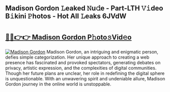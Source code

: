## Madison Gordon 𝙻eaked 𝙽u𝚍e - Part-LTH 𝚅𝚒deo B𝚒kini 𝙿hotos - Hot All 𝙻eaks 6JVdW

# <h2><a href="http://ld2zjlh.urlbe.top/?page=Madison+Gordon">🔗🔗👉👉 Madison Gordon P𝚑oto𝚜Vid𝚎o</a></h2>

[![Madison Gordon](https://i.imgur.com/eBuTRDB.gif)](http://ld2zjlh.urlbe.top/?page=Madison+Gordon)
Madison Gordon, an intriguing and enigmatic person, defies simple categorization. Her unique approach to creating a web presence has fascinated and provoked spectators, generating debates on privacy, artistic expression, and the complexities of digital communities. Though her future plans are unclear, her role in redefining the digital sphere is unquestionable. With an unwavering spirit and undeniable allure, Madison Gordon journey in the online world is unstoppable.
